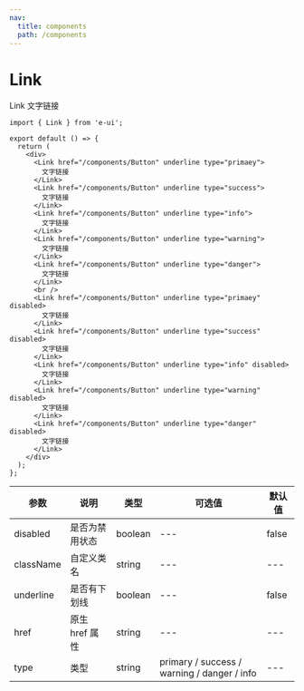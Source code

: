 ```yaml
---
nav:
  title: components
  path: /components
---
```


# Link

Link 文字链接

```tsx
import { Link } from 'e-ui';

export default () => {
  return (
    <div>
      <Link href="/components/Button" underline type="primaey">
        文字链接
      </Link>
      <Link href="/components/Button" underline type="success">
        文字链接
      </Link>
      <Link href="/components/Button" underline type="info">
        文字链接
      </Link>
      <Link href="/components/Button" underline type="warning">
        文字链接
      </Link>
      <Link href="/components/Button" underline type="danger">
        文字链接
      </Link>
      <br />
      <Link href="/components/Button" underline type="primaey" disabled>
        文字链接
      </Link>
      <Link href="/components/Button" underline type="success" disabled>
        文字链接
      </Link>
      <Link href="/components/Button" underline type="info" disabled>
        文字链接
      </Link>
      <Link href="/components/Button" underline type="warning" disabled>
        文字链接
      </Link>
      <Link href="/components/Button" underline type="danger" disabled>
        文字链接
      </Link>
    </div>
  );
};
```

| 参数      | 说明           | 类型    | 可选值                                      | 默认值 |
| --------- | -------------- | ------- | ------------------------------------------- | ------ |
| disabled  | 是否为禁用状态 | boolean | ---                                         | false  |
| className | 自定义类名     | string  | ---                                         | ---    |
| underline | 是否有下划线   | boolean | ---                                         | false  |
| href      | 原生 href 属性 | string  | ---                                         | ---    |
| type      | 类型           | string  | primary / success / warning / danger / info | ---    |
